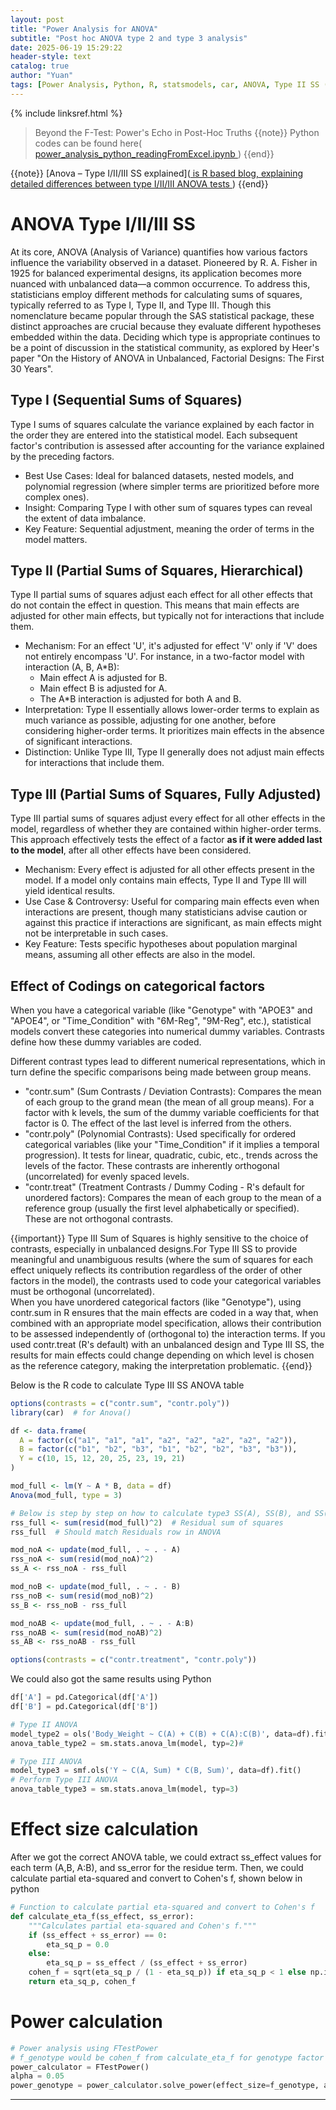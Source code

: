 ```yaml
---
layout: post
title: "Power Analysis for ANOVA"
subtitle: "Post hoc ANOVA type 2 and type 3 analysis"
date: 2025-06-19 15:29:22
header-style: text
catalog: true
author: "Yuan"
tags: [Power Analysis, Python, R, statsmodels, car, ANOVA, Type II SS (sums of squares), Type III SS, FTestPower, TTestIndPower]
---
```

{% include linksref.html %}
>Beyond the F-Test: Power's Echo in Post-Hoc Truths
{{note}} Python codes can be found here(<a href="https://github.com/RaymondSHANG/Accelerated-Midlife-Endocrine-and-Bioenergetic-Brain-Aging-in-APOE4-Females/code/power_analysis_python_readingFromExcel.ipynb" target="_blank" rel="noopener noreferrer">
  power_analysis_python_readingFromExcel.ipynb
</a>) {{end}}

{{note}} [Anova – Type I/II/III SS explained](<a href="https://md.psych.bio.uni-goettingen.de/mv/unit/lm_cat/lm_cat_unbal_ss_explained.html" target="_blank" rel="noopener noreferrer">
  is R based blog, explaining detailed differences between type I/II/III ANOVA tests
</a>) {{end}}

# ANOVA Type I/II/III SS
At its core, ANOVA (Analysis of Variance) quantifies how various factors influence the variability observed in a dataset. Pioneered by R. A. Fisher in 1925 for balanced experimental designs, its application becomes more nuanced with unbalanced data—a common occurrence. To address this, statisticians employ different methods for calculating sums of squares, typically referred to as Type I, Type II, and Type III. Though this nomenclature became popular through the SAS statistical package, these distinct approaches are crucial because they evaluate different hypotheses embedded within the data. Deciding which type is appropriate continues to be a point of discussion in the statistical community, as explored by Heer's paper "On the History of ANOVA in Unbalanced, Factorial Designs: The First 30 Years".

## Type I (Sequential Sums of Squares)
Type I sums of squares calculate the variance explained by each factor in the order they are entered into the statistical model. Each subsequent factor's contribution is assessed after accounting for the variance explained by the preceding factors.

- Best Use Cases: Ideal for balanced datasets, nested models, and polynomial regression (where simpler terms are prioritized before more complex ones).
- Insight: Comparing Type I with other sum of squares types can reveal the extent of data imbalance.
- Key Feature: Sequential adjustment, meaning the order of terms in the model matters.

## Type II (Partial Sums of Squares, Hierarchical)
Type II partial sums of squares adjust each effect for all other effects that do not contain the effect in question. This means that main effects are adjusted for other main effects, but typically not for interactions that include them.

- Mechanism: For an effect 'U', it's adjusted for effect 'V' only if 'V' does not entirely encompass 'U'. For instance, in a two-factor model with interaction (A, B, A*B):
    - Main effect A is adjusted for B.
    - Main effect B is adjusted for A.
    - The A*B interaction is adjusted for both A and B.
- Interpretation: Type II essentially allows lower-order terms to explain as much variance as possible, adjusting for one another, before considering higher-order terms. It prioritizes main effects in the absence of significant interactions.
- Distinction: Unlike Type III, Type II generally does not adjust main effects for interactions that include them.

## Type III (Partial Sums of Squares, Fully Adjusted)
Type III partial sums of squares adjust every effect for all other effects in the model, regardless of whether they are contained within higher-order terms. This approach effectively tests the effect of a factor **as if it were added last to the model**, after all other effects have been considered.
- Mechanism: Every effect is adjusted for all other effects present in the model. If a model only contains main effects, Type II and Type III will yield identical results.
- Use Case & Controversy: Useful for comparing main effects even when interactions are present, though many statisticians advise caution or against this practice if interactions are significant, as main effects might not be interpretable in such cases.
- Key Feature: Tests specific hypotheses about population marginal means, assuming all other effects are also in the model.

## Effect of Codings on categorical factors
When you have a categorical variable (like "Genotype" with "APOE3" and "APOE4", or "Time_Condition" with "6M-Reg", "9M-Reg", etc.), statistical models convert these categories into numerical dummy variables. Contrasts define how these dummy variables are coded.

Different contrast types lead to different numerical representations, which in turn define the specific comparisons being made between group means.

- "contr.sum" (Sum Contrasts / Deviation Contrasts):
Compares the mean of each group to the grand mean (the mean of all group means).
For a factor with k levels, the sum of the dummy variable coefficients for that factor is 0. The effect of the last level is inferred from the others.
- "contr.poly" (Polynomial Contrasts):
Used specifically for ordered categorical variables (like your "Time_Condition" if it implies a temporal progression).
It tests for linear, quadratic, cubic, etc., trends across the levels of the factor. These contrasts are inherently orthogonal (uncorrelated) for evenly spaced levels.
- "contr.treat" (Treatment Contrasts / Dummy Coding - R's default for unordered factors):
Compares the mean of each group to the mean of a reference group (usually the first level alphabetically or specified). These are not orthogonal contrasts.


{{important}}
Type III Sum of Squares is highly sensitive to the choice of contrasts, especially in unbalanced designs.For Type III SS to provide meaningful and unambiguous results (where the sum of squares for each effect uniquely reflects its contribution regardless of the order of other factors in the model), the contrasts used to code your categorical variables must be orthogonal (uncorrelated).<br/>
When you have unordered categorical factors (like "Genotype"), using contr.sum in R ensures that the main effects are coded in a way that, when combined with an appropriate model specification, allows their contribution to be assessed independently of (orthogonal to) the interaction terms. If you used contr.treat (R's default) with an unbalanced design and Type III SS, the results for main effects could change depending on which level is chosen as the reference category, making the interpretation problematic.
{{end}}

Below is the R code to calculate Type III SS ANOVA table
```r
options(contrasts = c("contr.sum", "contr.poly"))
library(car)  # for Anova()

df <- data.frame(
  A = factor(c("a1", "a1", "a1", "a2", "a2", "a2", "a2", "a2")),
  B = factor(c("b1", "b2", "b3", "b1", "b2", "b2", "b3", "b3")),
  Y = c(10, 15, 12, 20, 25, 23, 19, 21)
)

mod_full <- lm(Y ~ A * B, data = df)
Anova(mod_full, type = 3)

# Below is step by step on how to calculate type3 SS(A), SS(B), and SS(A:B). Which should be identical to Anova(mod_full,type=3)
rss_full <- sum(resid(mod_full)^2)  # Residual sum of squares
rss_full  # Should match Residuals row in ANOVA

mod_noA <- update(mod_full, . ~ . - A)
rss_noA <- sum(resid(mod_noA)^2)
ss_A <- rss_noA - rss_full

mod_noB <- update(mod_full, . ~ . - B)
rss_noB <- sum(resid(mod_noB)^2)
ss_B <- rss_noB - rss_full

mod_noAB <- update(mod_full, . ~ . - A:B)
rss_noAB <- sum(resid(mod_noAB)^2)
ss_AB <- rss_noAB - rss_full

options(contrasts = c("contr.treatment", "contr.poly"))
```

We could also got the same results using Python
```python
df['A'] = pd.Categorical(df['A'])
df['B'] = pd.Categorical(df['B'])

# Type II ANOVA
model_type2 = ols('Body_Weight ~ C(A) + C(B) + C(A):C(B)', data=df).fit()
anova_table_type2 = sm.stats.anova_lm(model, typ=2)#

# Type III ANOVA
model_type3 = smf.ols('Y ~ C(A, Sum) * C(B, Sum)', data=df).fit()
# Perform Type III ANOVA
anova_table_type3 = sm.stats.anova_lm(model, typ=3)
```

# Effect size calculation
After we got the correct ANOVA table, we could extract ss_effect values for each term (A,B, A:B), and ss_error for the residue term. Then, we could calculate partial eta-squared and convert to Cohen's f, shown below in python

```python
# Function to calculate partial eta-squared and convert to Cohen's f
def calculate_eta_f(ss_effect, ss_error):
    """Calculates partial eta-squared and Cohen's f."""
    if (ss_effect + ss_error) == 0:
        eta_sq_p = 0.0
    else:
        eta_sq_p = ss_effect / (ss_effect + ss_error)
    cohen_f = sqrt(eta_sq_p / (1 - eta_sq_p)) if eta_sq_p < 1 else np.inf
    return eta_sq_p, cohen_f
```

# Power calculation

```python
# Power analysis using FTestPower
# f_genotype would be cohen_f from calculate_eta_f for genotype factor
power_calculator = FTestPower()
alpha = 0.05
power_genotype = power_calculator.solve_power(effect_size=f_genotype, alpha=alpha, df_num=df_genotype, df_denom=df_error)
```

---
